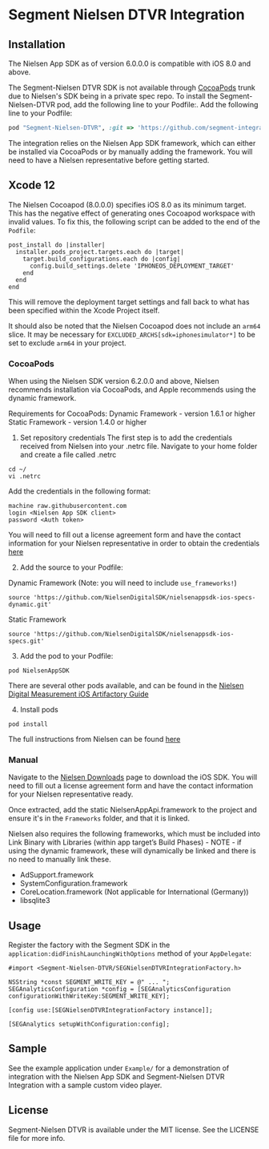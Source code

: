 # Segment Nielsen DTVR Integration

## Installation

The Nielsen App SDK as of version 6.0.0.0 is compatible with iOS 8.0 and above.

The Segment-Nielsen DTVR SDK is not available through [CocoaPods](http://cocoapods.org) trunk due to Nielsen's SDK being in a private spec repo. To install the Segment-Nielsen-DTVR pod, add the following line to your Podfile:. Add the following line to your Podfile:

```ruby
pod "Segment-Nielsen-DTVR", :git => 'https://github.com/segment-integrations/analytics-ios-integration-nielsen-dtvr.git', :tag => '1.0.0'
```

The integration relies on the Nielsen App SDK framework, which can either be installed via CocoaPods or by manually adding the framework.
You will need to have a Nielsen representative before getting started.

## Xcode 12

The Nielsen Cocoapod (8.0.0.0) specifies iOS 8.0 as its minimum target.  This has the negative effect of generating ones Cocoapod workspace with invalid values.  To fix this, the following script can be added to the end of the `Podfile`:

```
post_install do |installer|
  installer.pods_project.targets.each do |target|
    target.build_configurations.each do |config|
      config.build_settings.delete 'IPHONEOS_DEPLOYMENT_TARGET'
    end
  end
end
```

This will remove the deployment target settings and fall back to what has been specified within the Xcode Project itself.

It should also be noted that the Nielsen Cocoapod does not include an `arm64` slice.  It may be necessary for  `EXCLUDED_ARCHS[sdk=iphonesimulator*]` to be set to exclude `arm64` in your project.

### CocoaPods

When using the Nielsen SDK version 6.2.0.0 and above, Nielsen recommends installation via CocoaPods, and Apple recommends using the dynamic framework.

Requirements for CocoaPods:
Dynamic Framework - version 1.6.1 or higher
Static Framework - version 1.4.0 or higher

1. Set repository credentials
The first step is to add the credentials received from Nielsen into your .netrc file. Navigate to your home folder and create a file called .netrc
```
cd ~/
vi .netrc
```

Add the credentials in the following format:
```
machine raw.githubusercontent.com
login <Nielsen App SDK client>
password <Auth token>
```

You will need to fill out a license agreement form and have the contact information for your Nielsen representative in order to obtain the credentials [here](https://engineeringportal.nielsen.com/docs/Special:Downloads)

2. Add the source to your Podfile:

  Dynamic Framework (Note: you will need to include `use_frameworks!`)
```
source 'https://github.com/NielsenDigitalSDK/nielsenappsdk-ios-specs-dynamic.git'
```
Static Framework
```
source 'https://github.com/NielsenDigitalSDK/nielsenappsdk-ios-specs.git'
```

3. Add the pod to your Podfile:

`pod NielsenAppSDK`

There are several other pods available, and can be found in the [Nielsen Digital Measurement iOS Artifactory Guide](https://engineeringportal.nielsen.com/docs/Digital_Measurement_iOS_Artifactory_Guide)

4. Install pods

`pod install`

The full instructions from Nielsen can be found [here](https://engineeringportal.nielsen.com/docs/Digital_Measurement_iOS_Artifactory_Guide)

### Manual

Navigate to the [Nielsen Downloads](https://engineeringportal.nielsen.com/docs/Special:Downloads) page to download the iOS SDK.
You will need to fill out a license agreement form and have the contact information for your Nielsen representative ready.

Once extracted, add the static NielsenAppApi.framework to the project and ensure it's in the `Frameworks` folder, and that it is linked.

Nielsen also requires the following frameworks, which must be included into Link Binary with Libraries (within app target’s Build Phases) - NOTE - if using the dynamic framework, these will dynamically be linked and there is no need to manually link these.
  - AdSupport.framework
  - SystemConfiguration.framework
  - CoreLocation.framework (Not applicable for International (Germany))
  - libsqlite3

## Usage

Register the factory with the Segment SDK in the `application:didFinishLaunchingWithOptions` method of your `AppDelegate`:

`#import <Segment-Nielsen-DTVR/SEGNielsenDTVRIntegrationFactory.h>`

```
NSString *const SEGMENT_WRITE_KEY = @" ... ";
SEGAnalyticsConfiguration *config = [SEGAnalyticsConfiguration configurationWithWriteKey:SEGMENT_WRITE_KEY];

[config use:[SEGNielsenDTVRIntegrationFactory instance]];

[SEGAnalytics setupWithConfiguration:config];
```

## Sample

See the example application under `Example/` for a demonstration of integration with the Nielsen App SDK and Segment-Nielsen DTVR Integration with a sample custom video player.

## License

Segment-Nielsen DTVR is available under the MIT license. See the LICENSE file for more info.

